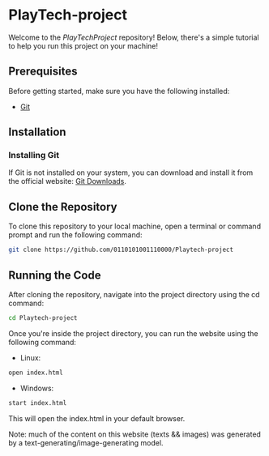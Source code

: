 # PlayTech-project

Welcome to the *PlayTechProject* repository!
Below, there's a simple tutorial to help you run this project on your machine!

## Prerequisites

Before getting started, make sure you have the following installed:

- [Git](https://git-scm.com/downloads/)

## Installation

### Installing Git

If Git is not installed on your system, you can download and install it from the official website: [Git Downloads](https://git-scm.com/downloads/).

## Clone the Repository

To clone this repository to your local machine, open a terminal or command prompt and run the following command:

```bash
git clone https://github.com/0110101001110000/Playtech-project
```

## Running the Code

After cloning the repository, navigate into the project directory using the cd command:

```bash
cd Playtech-project
```

Once you're inside the project directory, you can run the website using the following command:

- Linux:
```bash
open index.html
```

- Windows:
```bash
start index.html
```

This will open the index.html in your default browser.

Note: much of the content on this website (texts && images) was generated by a text-generating/image-generating model.
